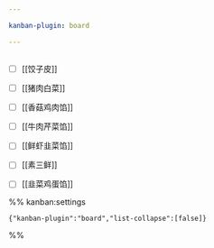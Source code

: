 ```yaml
---

kanban-plugin: board

---
```


## 

- [ ] [[饺子皮]]
- [ ] [[猪肉白菜]]
- [ ] [[香菇鸡肉馅]]
- [ ] [[牛肉芹菜馅]]
- [ ] [[鲜虾韭菜馅]]
- [ ] [[素三鲜]]
- [ ] [[韭菜鸡蛋馅]]




%% kanban:settings
```
{"kanban-plugin":"board","list-collapse":[false]}
```
%%